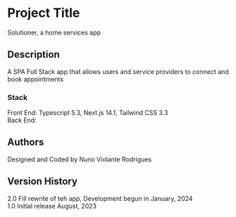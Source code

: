 
# Project Title

Solutioner, a home services app

## Description

A SPA Full Stack app that allows users and service providers to connect and book appointments

### Stack

Front End: Typescript 5.3, Next.js 14.1, Tailwind CSS 3.3  
Back End:

## Authors

Designed and Coded by Nuno Violante Rodrigues

## Version History

2.0 Fill rewrite of teh app, Development begun in January, 2024  
1.0 Initial release August, 2023


